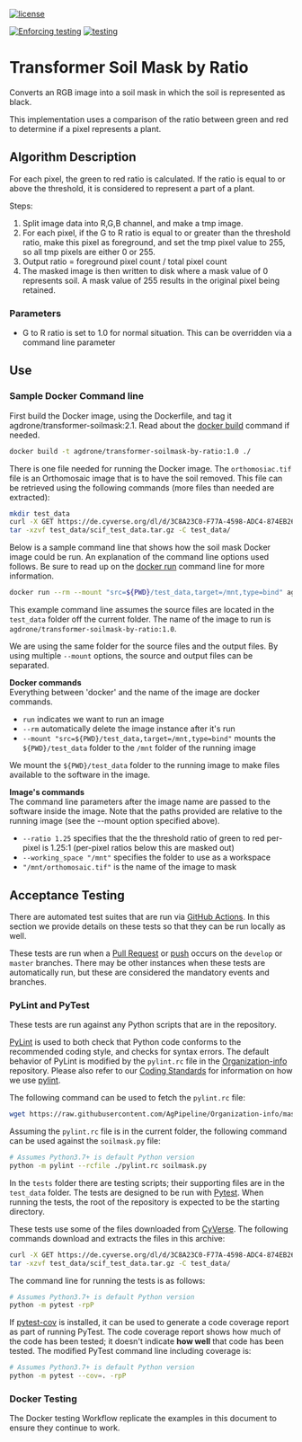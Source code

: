[![license](https://img.shields.io/badge/license-BSD%203-green?logo=Open-Source-Initiative)](https://github.com/AgPipeline/transformer-soilmask-by-ratio/blob/master/LICENSE)

[![Enforcing testing](https://github.com/AgPipeline/transformer-soilmask-by-ratio/workflows/Enforcing%20testing/badge.svg)](https://github.com/AgPipeline/transformer-soilmask-by-ratio/actions?query=workflow%3A%22Enforcing+testing%22)
[![testing](https://github.com/AgPipeline/transformer-soilmask-by-ratio/workflows/Testing%20Docker%20image/badge.svg)](https://github.com/AgPipeline/transformer-soilmask-by-ratio/actions?query=workflow%3A%22Testing+Docker+image%22)

# Transformer Soil Mask by Ratio

Converts an RGB image into a soil mask in which the soil is represented as black.

This implementation uses a comparison of the ratio between green and red to determine if a pixel represents a plant.

## Algorithm Description

For each pixel, the green to red ratio is calculated.
If the ratio is equal to or above the threshold, it is considered to represent a part of a plant.

Steps:

1. Split image data into R,G,B channel, and make a tmp image.
2. For each pixel, if the G to  R ratio is equal to or greater than the threshold ratio, make this pixel as foreground, and set the tmp pixel value to 255, so all tmp pixels are either 0 or 255.
3. Output ratio = foreground pixel count / total pixel count
4. The masked image is then written to disk where a mask value of 0 represents soil. A mask value of 255 results in the original pixel being retained.

### Parameters

* G to R ratio is set to 1.0 for normal situation. This can be overridden via a command line parameter 

## Use 

### Sample Docker Command line

First build the Docker image, using the Dockerfile, and tag it agdrone/transformer-soilmask:2.1. 
Read about the [docker build](https://docs.docker.com/engine/reference/commandline/build/) command if needed.

```bash
docker build -t agdrone/transformer-soilmask-by-ratio:1.0 ./
```

There is one file needed for running the Docker image.
The `orthomosiac.tif` file is an Orthomosaic image that is to have the soil removed.
This file can be retrieved using the following commands (more files than needed are extracted):
```bash
mkdir test_data
curl -X GET https://de.cyverse.org/dl/d/3C8A23C0-F77A-4598-ADC4-874EB265F9B0/scif_test_data.tar.gz -o test_data/scif_test_data.tar.gz
tar -xzvf test_data/scif_test_data.tar.gz -C test_data/
```

Below is a sample command line that shows how the soil mask Docker image could be run.
An explanation of the command line options used follows.
Be sure to read up on the [docker run](https://docs.docker.com/engine/reference/run/) command line for more information.

```bash
docker run --rm --mount "src=${PWD}/test_data,target=/mnt,type=bind" agdrone/transformer-soilmask-by-ratio:1.0 --ratio 1.25 --working_space "/mnt" "/mnt/orthomosaic.tif"
```

This example command line assumes the source files are located in the `test_data` folder off the current folder.
The name of the image to run is `agdrone/transformer-soilmask-by-ratio:1.0`.

We are using the same folder for the source files and the output files.
By using multiple `--mount` options, the source and output files can be separated.

**Docker commands** \
Everything between 'docker' and the name of the image are docker commands.

- `run` indicates we want to run an image
- `--rm` automatically delete the image instance after it's run
- `--mount "src=${PWD}/test_data,target=/mnt,type=bind"` mounts the `${PWD}/test_data` folder to the `/mnt` folder of the running image

We mount the `${PWD}/test_data` folder to the running image to make files available to the software in the image.

**Image's commands** \
The command line parameters after the image name are passed to the software inside the image.
Note that the paths provided are relative to the running image (see the --mount option specified above).

- `--ratio 1.25` specifies that the the threshold ratio of green to red per-pixel is 1.25:1 (per-pixel ratios below this are masked out)
- `--working_space "/mnt"` specifies the folder to use as a workspace
- `"/mnt/orthomosaic.tif"` is the name of the image to mask

## Acceptance Testing

There are automated test suites that are run via [GitHub Actions](https://docs.github.com/en/actions).
In this section we provide details on these tests so that they can be run locally as well.

These tests are run when a [Pull Request](https://docs.github.com/en/github/collaborating-with-issues-and-pull-requests/about-pull-requests) or [push](https://docs.github.com/en/github/using-git/pushing-commits-to-a-remote-repository) occurs on the `develop` or `master` branches.
There may be other instances when these tests are automatically run, but these are considered the mandatory events and branches.

### PyLint and PyTest

These tests are run against any Python scripts that are in the repository.

[PyLint](https://www.pylint.org/) is used to both check that Python code conforms to the recommended coding style, and checks for syntax errors.
The default behavior of PyLint is modified by the `pylint.rc` file in the [Organization-info](https://github.com/AgPipeline/Organization-info) repository.
Please also refer to our [Coding Standards](https://github.com/AgPipeline/Organization-info#python) for information on how we use [pylint](https://www.pylint.org/).

The following command can be used to fetch the `pylint.rc` file:
```bash
wget https://raw.githubusercontent.com/AgPipeline/Organization-info/master/pylint.rc
```

Assuming the `pylint.rc` file is in the current folder, the following command can be used against the `soilmask.py` file:
```bash
# Assumes Python3.7+ is default Python version
python -m pylint --rcfile ./pylint.rc soilmask.py
``` 

In the `tests` folder there are testing scripts; their supporting files are in the `test_data` folder.
The tests are designed to be run with [Pytest](https://docs.pytest.org/en/stable/).
When running the tests, the root of the repository is expected to be the starting directory.

These tests use some of the files downloaded from [CyVerse](https://de.cyverse.org/dl/d/3C8A23C0-F77A-4598-ADC4-874EB265F9B0/scif_test_data.tar.gz).
The following commands download and extracts the files in this archive:
```bash
curl -X GET https://de.cyverse.org/dl/d/3C8A23C0-F77A-4598-ADC4-874EB265F9B0/scif_test_data.tar.gz -o test_data/scif_test_data.tar.gz
tar -xzvf test_data/scif_test_data.tar.gz -C test_data/
```

The command line for running the tests is as follows:
```bash
# Assumes Python3.7+ is default Python version
python -m pytest -rpP
```

If [pytest-cov](https://pytest-cov.readthedocs.io/en/latest/) is installed, it can be used to generate a code coverage report as part of running PyTest.
The code coverage report shows how much of the code has been tested; it doesn't indicate **how well** that code has been tested.
The modified PyTest command line including coverage is:
```bash
# Assumes Python3.7+ is default Python version
python -m pytest --cov=. -rpP 
```

### Docker Testing

The Docker testing Workflow replicate the examples in this document to ensure they continue to work.
